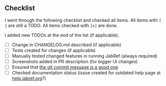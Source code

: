 <!-- 
Describe the changes you have made here: what, why, ... 
Link issues by using the following pattern: #333.
If you fixed a koppor issue, link it with following pattern: [koppor#47](https://github.com/koppor/jabref/issues/47).
The title of the PR must not reference an issue, because GitHub does not support autolinking there.
-->

## Checklist

I went through the following checklist and checked all items. All items with `[ ]` are still a TODO. All items checked with `[x]` are done.

I added new TODOs at the end of the list (if applicable).

- [ ] Change in CHANGELOG.md described (if applicable)
- [ ] Tests created for changes (if applicable)
- [ ] Manually tested changed features in running JabRef (always required)
- [ ] Screenshots added in PR description (for bigger UI changes)
- [ ] Ensured that [the git commit message is a good one](https://github.com/joelparkerhenderson/git_commit_message)
- [ ] Checked documentation status (issue created for outdated help page at [help.jabref.org](https://github.com/JabRef/help.jabref.org/issues)?)
